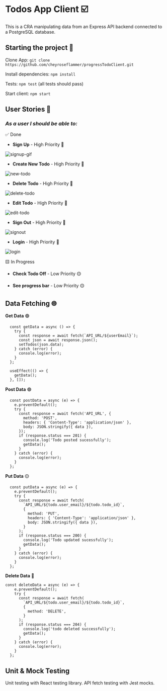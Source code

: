# Todos App Client ☑️

This is a CRA manipulating data from an Express API backend connected to a PostgreSQL database.

## Starting the project 🚀

Clone App: `git clone https://github.com/cheyroseflammer/progressTodoClient.git`

Install dependencies: `npm install`

Tests: `npm test` (all tests should pass)

Start client: `npm start`

## User Stories 👤

### _As a user I should be able to:_

✅ Done

- **Sign Up** - High Priority 🔴

![signup-gif](assets/signup.gif)

- **Create New Todo** - High Priority 🔴

![new-todo](assets/newTodo.gif)

- **Delete Todo** - High Priority 🔴

![delete-todo](assets/delete.gif)

- **Edit Todo** - High Priority 🔴

![edit-todo](assets/edit.gif)

- **Sign Out** - High Priority 🔴

![signout](assets/signout.gif)

- **Login** - High Priority 🔴

![login](assets/login.gif)

🟨 In Progress

- **Check Todo Off** - Low Priority 🟡

- **See progress bar** - Low Priority 🟡

## Data Fetching 🌐

**Get Data** 🟢

```
  const getData = async () => {
    try {
      const response = await fetch(`API_URL/${userEmail}`);
      const json = await response.json();
      setTodos(json.data);
    } catch (error) {
      console.log(error);
    }
  };

  useEffect(() => {
    getData();
  }, []);
```

**Post Data** 🟢

```
  const postData = async (e) => {
    e.preventDefault();
    try {
      const response = await fetch('API_URL', {
        method: 'POST',
        headers: { 'Content-Type': 'application/json' },
        body: JSON.stringify({ data }),
      });
      if (response.status === 201) {
        console.log('Todo posted sucessfully');
        getData();
      }
    } catch (error) {
      console.log(error);
    }
  };

```

**Put Data** 🟡

```
  const putData = async (e) => {
    e.preventDefault();
    try {
      const response = await fetch(
        `API_URL/${todo.user_email}/${todo.todo_id}`,
        {
          method: 'PUT',
          headers: { 'Content-Type': 'application/json' },
          body: JSON.stringify({ data }),
        }
      );
      if (response.status === 200) {
        console.log('Todo updated sucessfully');
        getData();
      }
    } catch (error) {
      console.log(error);
    }
  };

```

**Delete Data** 🔴

```
const deleteData = async (e) => {
    e.preventDefault();
    try {
      const response = await fetch(
        `API_URL/${todo.user_email}/${todo.todo_id}`,
        {
          method: 'DELETE',
        }
      );
      if (response.status === 204) {
        console.log('todo deleted successfully');
        getData();
      }
    } catch (error) {
      console.log(error);
    }
  };
```

## Unit & Mock Testing

Unit testing with React testing library. API fetch testing with Jest mocks.

<!-- ![test-screenshot](images/testSS1.png) -->
